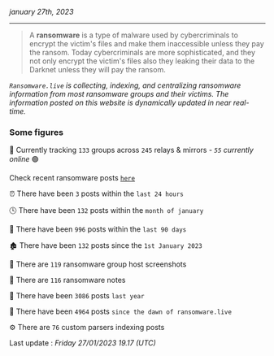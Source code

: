 _january 27th, 2023_

---

> A **ransomware** is a type of malware used by cybercriminals to encrypt the victim's files and make them inaccessible unless they pay the ransom. Today cybercriminals are more sophisticated, and they not only encrypt the victim's files also they leaking their data to the Darknet unless they will pay the ransom.


_`Ransomware.live` is collecting, indexing, and centralizing ransomware information from most ransomware groups and their victims. The information posted on this website is dynamically updated in near real-time._

### Some figures 

🔎 Currently tracking `133` groups across `245` relays & mirrors - _`55` currently online_ 🟢

Check recent ransomware posts [`here`](recentposts.md)


⏰ There have been `3` posts within the `last 24 hours`

🕓 There have been `132` posts within the `month of january`

📅 There have been `996` posts within the `last 90 days`

🏚 There have been `132` posts since the `1st January 2023`

📸 There are `119` ransomware group host screenshots

📝 There are `116` ransomware notes

🚀 There have been `3086` posts `last year`

🐣 There have been `4964` posts `since the dawn of ransomware.live`

⚙️ There are `76` custom parsers indexing posts



Last update : _Friday 27/01/2023 19.17 (UTC)_

